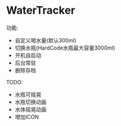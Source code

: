 # WaterTracker

功能:
- 自定义喝水量(默认300ml)
- 切换水瓶(HardCode水瓶最大容量3000ml)
- 开机自启动
- 后台常驻
- 删除存档

TODO:
- 水瓶可摇晃
- 水瓶切换动画
- 水体摇晃动画
- 增加ICON
